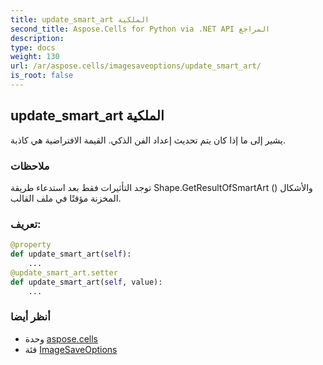 ```yaml
---
title: update_smart_art الملكية
second_title: Aspose.Cells for Python via .NET API المراجع
description:
type: docs
weight: 130
url: /ar/aspose.cells/imagesaveoptions/update_smart_art/
is_root: false
---
```

##  update_smart_art الملكية

يشير إلى ما إذا كان يتم تحديث إعداد الفن الذكي.
القيمة الافتراضية هي كاذبة.

###  ملاحظات

توجد التأثيرات فقط بعد استدعاء طريقة Shape.GetResultOfSmartArt () والأشكال المخزنة مؤقتًا في ملف القالب.
###  تعريف:
```python
@property
def update_smart_art(self):
    ...
@update_smart_art.setter
def update_smart_art(self, value):
    ...
```

###  أنظر أيضا
* وحدة [aspose.cells](../../)
* فئة [ImageSaveOptions](/cells/python-net/ar/aspose.cells/imagesaveoptions)
